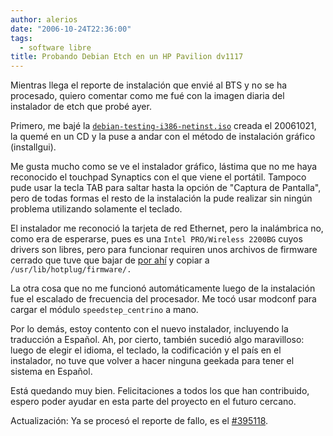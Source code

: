 ```yaml
---
author: alerios
date: "2006-10-24T22:36:00"
tags:
  - software libre
title: Probando Debian Etch en un HP Pavilion dv1117
---
```


Mientras llega el reporte de instalación que envié al BTS y no se ha
procesado, quiero comentar como me fué con la imagen diaria del instalador de
etch que probé ayer.

Primero, me bajé la [`debian-testing-i386-netinst.iso`](http://ftp.acc.umu.se/cdimage/daily-builds/daily/arch-latest/) creada el 20061021, la quemé en un CD y la puse a
andar con el método de instalación gráfico (installgui).

Me gusta mucho como se ve el instalador gráfico, lástima que no me haya
reconocido el touchpad Synaptics con el que viene el portátil. Tampoco pude
usar la tecla TAB para saltar hasta la opción de "Captura de Pantalla", pero
de todas formas el resto de la instalación la pude realizar sin ningún
problema utilizando solamente el teclado.

El instalador me reconoció la tarjeta de red Ethernet, pero la inalámbrica no,
como era de esperarse, pues es una `Intel PRO/Wireless 2200BG` cuyos drivers
son libres, pero para funcionar requiren unos archivos de firmware cerrado que
tuve que bajar de [por ahí](http://www.damr.net/llpfiles/ipw2200-fw-3.0.tgz) y
copiar a `/usr/lib/hotplug/firmware/.`

La otra cosa que no me funcionó automáticamente luego de la instalación fue el
escalado de frecuencia del procesador. Me tocó usar modconf para cargar el
módulo `speedstep_centrino` a mano.

Por lo demás, estoy contento con el nuevo instalador, incluyendo la traducción
a Español. Ah, por cierto, también sucedió algo maravilloso: luego de elegir
el idioma, el teclado, la codificación y el país en el instalador, no tuve que
volver a hacer ninguna geekada para tener el sistema en Español.

Está quedando muy bien. Felicitaciones a todos los que han contribuido, espero
poder ayudar en esta parte del proyecto en el futuro cercano.

Actualización: Ya se procesó el reporte de fallo, es el
[#395118](http://bugs.debian.org/cgi-bin/bugreport.cgi?bug=395118).
